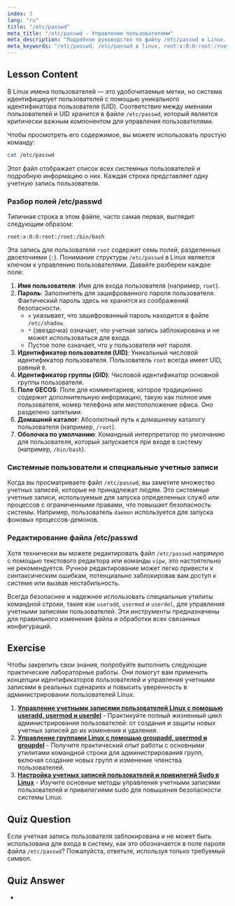 ```yaml
---
index: 3
lang: "ru"
title: "/etc/passwd"
meta_title: "/etc/passwd - Управление пользователями"
meta_description: "Подробное руководство по файлу /etc/passwd в Linux. Узнайте, как интерпретировать поля данных пользователей, понять UID и увидеть примеры, такие как root:x:0:0:root:/root:/bin/bash."
meta_keywords: "/etc/passwd, /etc/passwd в linux, root:x:0:0:root:/root:/bin/bash, идентификатор пользователя, UID, управление пользователями, учебное пособие по Linux"
---
```


## Lesson Content

В Linux имена пользователей — это удобочитаемые метки, но система идентифицирует пользователей с помощью уникального идентификатора пользователя (UID). Соответствие между именами пользователей и UID хранится в файле `/etc/passwd`, который является критически важным компонентом для управления пользователями.

Чтобы просмотреть его содержимое, вы можете использовать простую команду:

```bash
cat /etc/passwd
```

Этот файл отображает список всех системных пользователей и подробную информацию о них. Каждая строка представляет одну учетную запись пользователя.

### Разбор полей /etc/passwd

Типичная строка в этом файле, часто самая первая, выглядит следующим образом:

```plaintext
root:x:0:0:root:/root:/bin/bash
```

Эта запись для пользователя `root` содержит семь полей, разделенных двоеточиями (`:`). Понимание структуры `/etc/passwd` в Linux является ключом к управлению пользователями. Давайте разберем каждое поле:

1.  **Имя пользователя**: Имя для входа пользователя (например, `root`).
2.  **Пароль**: Заполнитель для зашифрованного пароля пользователя. Фактический пароль здесь не хранится из соображений безопасности.
    - `x` указывает, что зашифрованный пароль находится в файле `/etc/shadow`.
    - `*` (звездочка) означает, что учетная запись заблокирована и не может использоваться для входа.
    - Пустое поле означает, что у пользователя нет пароля.
3.  **Идентификатор пользователя (UID)**: Уникальный числовой идентификатор пользователя. Пользователь `root` всегда имеет UID, равный `0`.
4.  **Идентификатор группы (GID)**: Числовой идентификатор основной группы пользователя.
5.  **Поле GECOS**: Поле для комментариев, которое традиционно содержит дополнительную информацию, такую как полное имя пользователя, номер телефона или местоположение офиса. Оно разделено запятыми.
6.  **Домашний каталог**: Абсолютный путь к домашнему каталогу пользователя (например, `/root`).
7.  **Оболочка по умолчанию**: Командный интерпретатор по умолчанию для пользователя, который запускается при входе в систему (например, `/bin/bash`).

### Системные пользователи и специальные учетные записи

Когда вы просматриваете файл `/etc/passwd`, вы заметите множество учетных записей, которые не принадлежат людям. Это системные учетные записи, используемые для запуска определенных служб или процессов с ограниченными правами, что повышает безопасность системы. Например, пользователь `daemon` используется для запуска фоновых процессов-демонов.

### Редактирование файла /etc/passwd

Хотя технически вы можете редактировать файл `/etc/passwd` напрямую с помощью текстового редактора или команды `vipw`, это настоятельно не рекомендуется. Ручное редактирование может легко привести к синтаксическим ошибкам, потенциально заблокировав вам доступ к системе или вызвав нестабильность.

Всегда безопаснее и надежнее использовать специальные утилиты командной строки, такие как `useradd`, `usermod` и `userdel`, для управления учетными записями пользователей. Эти инструменты предназначены для правильного изменения файла и обработки всех связанных конфигураций.

## Exercise

Чтобы закрепить свои знания, попробуйте выполнить следующие практические лабораторные работы. Они помогут вам применить концепции идентификаторов пользователей и управления учетными записями в реальных сценариях и повысить уверенность в администрировании пользователей Linux.

1.  **[Управление учетными записями пользователей Linux с помощью useradd, usermod и userdel](https://labex.io/ru/labs/comptia-manage-linux-user-accounts-with-useradd-usermod-and-userdel-590837)** - Практикуйте полный жизненный цикл администрирования пользователей: от создания и защиты новых учетных записей до их изменения и удаления.
2.  **[Управление группами Linux с помощью groupadd, usermod и groupdel](https://labex.io/ru/labs/comptia-manage-linux-groups-with-groupadd-usermod-and-groupdel-590836)** - Получите практический опыт работы с основными утилитами командной строки для администрирования групп, включая создание новых групп и изменение членства пользователей.
3.  **[Настройка учетных записей пользователей и привилегий Sudo в Linux](https://labex.io/ru/labs/comptia-configure-user-accounts-and-sudo-privileges-in-linux-590856)** - Изучите основные методы управления учетными записями пользователей и привилегиями sudo для повышения безопасности системы Linux.

## Quiz Question

Если учетная запись пользователя заблокирована и не может быть использована для входа в систему, как это обозначается в поле пароля файла `/etc/passwd`? Пожалуйста, ответьте, используя только требуемый символ.

## Quiz Answer

-
